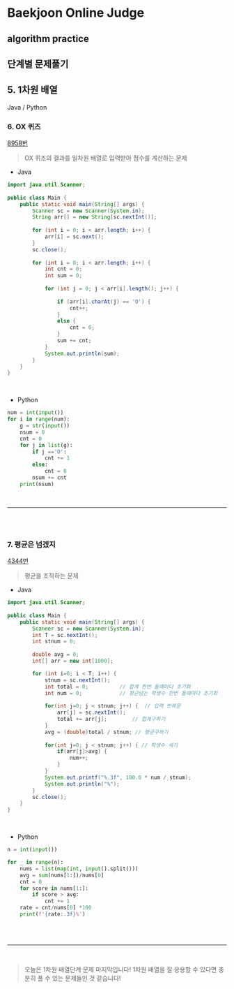 # Baekjoon Online Judge

## algorithm practice

## 단계별 문제풀기

## 5. 1차원 배열

Java / Python
<br>

### 6. OX 퀴즈
[8958번](https://www.acmicpc.net/problem/8958) 
> OX 퀴즈의 결과를 일차원 배열로 입력받아 점수를 계산하는 문제

- Java
```java
import java.util.Scanner;
 
public class Main {
	public static void main(String[] args) {
		Scanner sc = new Scanner(System.in);
		String arr[] = new String[sc.nextInt()];
 
		for (int i = 0; i < arr.length; i++) {
			arr[i] = sc.next();
		}
		sc.close();
		
		for (int i = 0; i < arr.length; i++) {
			int cnt = 0;	
			int sum = 0;	
			
			for (int j = 0; j < arr[i].length(); j++) {
				
				if (arr[i].charAt(j) == 'O') {
					cnt++;
				} 
				else {
					cnt = 0;
				}
				sum += cnt;
			}
			System.out.println(sum);
		}
	}
}
```

<br>

- Python

```python
num = int(input())
for i in range(num):
    g = str(input())
    nsum = 0
    cnt = 0
    for j in list(g):
        if j =='O':
            cnt += 1
        else:
            cnt = 0
        nsum += cnt
    print(nsum)
```
<br>

---


<br><br>

### 7. 평균은 넘겠지
[4344번](https://www.acmicpc.net/problem/4344) 
> 평균을 조작하는 문제

- Java
```java
import java.util.Scanner;
 
public class Main {
    public static void main(String[] args) {
        Scanner sc = new Scanner(System.in);
        int T = sc.nextInt();   
        int stnum = 0;              
        
        double avg = 0;       
        int[] arr = new int[1000];

        for (int i=0; i < T; i++) {
            stnum = sc.nextInt();
            int total = 0;          // 합계 한번 돌때마다 초기화
            int num = 0;            // 평균넘는 학생수 한번 돌때마다 초기화
        
            for(int j=0; j < stnum; j++) {  // 입력 반복문
                arr[j] = sc.nextInt();
                total += arr[j];        // 합계구하기
            }
            avg = (double)total / stnum; // 평균구하기
            
            for(int j=0; j < stnum; j++) { // 학생수 세기
                if(arr[j]>avg) {
                    num++;
                }
            }
            System.out.printf("%.3f", 100.0 * num / stnum);
            System.out.println("%");
        }
        sc.close();
    }
}


```

<br>

- Python

```python
n = int(input())

for _ in range(n):
    nums = list(map(int, input().split()))
    avg = sum(nums[1:])/nums[0] 
    cnt = 0
    for score in nums[1:]:
        if score > avg:
            cnt += 1  
    rate = cnt/nums[0] *100
    print(f'{rate:.3f}%')
```

<br><br>

---
<br>

> 오늘은 1차원 배열단계 문제 마지막입니다!
1차원 배열을 잘 응용할 수 있다면 충분히 풀 수 있는 문제들인 것 같습니다!
